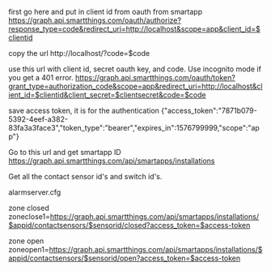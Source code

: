 first go here and put in client id from oauth from smartapp
https://graph.api.smartthings.com/oauth/authorize?response_type=code&redirect_uri=http://localhost&scope=app&client_id=$clientid

copy the url
http://localhost/?code=$code

use this url with client id, secret oauth key, and code.  Use incognito mode if you get a 401 error.
https://graph.api.smartthings.com/oauth/token?grant_type=authorization_code&scope=app&redirect_uri=http://localhost&client_id=$clientid&client_secret=$clientsecret&code=$code

save access token, it is for the authentication
{"access_token":"7871b079-5392-4eef-a382-83fa3a3face3","token_type":"bearer","expires_in":1576799999,"scope":"app"}

Go to this url and get smartapp ID
https://graph.api.smartthings.com/api/smartapps/installations

Get all the contact sensor id's and switch id's.

alarmserver.cfg

zone closed
zoneclose1=https://graph.api.smartthings.com/api/smartapps/installations/$appid/contactsensors/$sensorid/closed?access_token=$access-token

zone open
zoneopen1=https://graph.api.smartthings.com/api/smartapps/installations/$appid/contactsensors/$sensorid/open?access_token=$access-token
